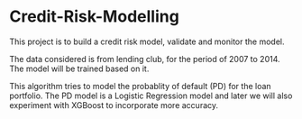 # Credit-Risk-Modelling

This project is to build a credit risk model, validate and monitor the model. 

The data considered is from lending club, for the period of 2007 to 2014. The model will be trained based on it.

This algorithm tries to model the probablity of default (PD) for the loan portfolio. The PD model is a Logistic Regression model and later we will also experiment with XGBoost to incorporate more accuracy.  
